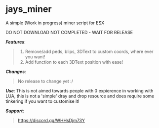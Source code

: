 # jays_miner
A simple (Work in progress) miner script for ESX


DO NOT DOWNLOAD NOT COMPLETED - WAIT FOR RELEASE


***Features***:
>1. Remove/add peds, blips, 3DText to custom coords, where ever you want!
>2. Add function to each 3DText position with ease!

***Changes***:
>No release to change yet :/

***Use***:
This is not aimed towards people with 0 expierence in working with LUA, this is not a 'simple' dray and drop resource and does require some tinkering if you want to customise it!

***Support***:
>https://discord.gg/WHHsDjm73Y
